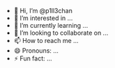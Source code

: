 - 👋 Hi, I’m @p1ll3chan
- 👀 I’m interested in ...
- 🌱 I’m currently learning ...
- 💞️ I’m looking to collaborate on ...
- 📫 How to reach me ...
- 😄 Pronouns: ...
- ⚡ Fun fact: ...

<!---
p1ll3chan/p1ll3chan is a ✨ special ✨ repository because its `README.md` (this file) appears on your GitHub profile.
You can click the Preview link to take a look at your changes.
--->
